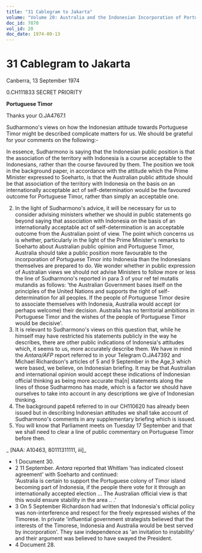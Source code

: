 ```yaml
---
title: "31 Cablegram to Jakarta"
volume: "Volume 20: Australia and the Indonesian Incorporation of Portuguese Timor, 1974-1976"
doc_id: 7870
vol_id: 20
doc_date: 1974-09-13
---
```


# 31 Cablegram to Jakarta

Canberra, 13 September 1974

0.CH111833 SECRET PRIORITY

**Portuguese Timor**

Thanks your O.JA4767.1

Sudharmono's views on how the Indonesian attitude towards Portuguese Timor might be described complicate matters for us. We should be grateful for your comments on the following:-

In essence, Sudharmono is saying that the Indonesian public position is that the association of the territory with Indonesia is a course acceptable to the Indonesians, rather than the course favoured by them. The position we took in the background paper, in accordance with the attitude which the Prime Minister expressed to Soeharto, is that the Australian public attitude should be that association of the territory with Indonesia on the basis on an internationally acceptable act of self-determination would be the favoured outcome for Portuguese Timor, rather than simply an acceptable one.

  2. In the light of Sudharmono's advice, it will be necessary for us to consider advising ministers whether we should in public statements go beyond saying that association with Indonesia on the basis of an internationally acceptable act of self-determination is an acceptable outcome from the Australian point of view. The point which concerns us is whether, particularly in the light of the Prime Minister's remarks to Soeharto about Australian public opinion and Portuguese Timor, Australia should take a public position more favourable to the incorporation of Portuguese Timor into Indonesia than the Indonesians themselves are prepared to do. We wonder whether in public expression of Australian views we should not advise Ministers to follow more or less the line of Sudharmono's reported in para 3 of your ref tel mutatis mutandis as follows: 'the Australian Government bases itself on the principles of the United Nations and supports the right of self-determination for all peoples. If the people of Portuguese Timor desire to associate themselves with Indonesia, Australia would accept (or perhaps welcome) their decision. Australia has no territorial ambitions in Portuguese Timor and the wishes of the people of Portuguese Timor would be decisive'.
  3. It is relevant to Sudharmono's views on this question that, while he himself may have restricted his statements publicly in the way he describes, there are other public indications of Indonesia's attitudes which, it seems to us, more accurately describe them. We have in mind the _Antara/AFP_ report referred to in your Telegram O.JA47392 and Michael Richardson's articles of 5 and 9 September in the Age,3 which were based, we believe, on Indonesian briefing. It may be that Australian and international opinion would accept these indications of Indonesian official thinking as being more accurate tha[n] statements along the lines of those Sudharmono has made, which is a factor we should have ourselves to take into account in any descriptions we give of Indonesian thinking.
  4. The background papet4 referred to in our CH110620 has already been issued but in describing Indonesian attitudes we shall take account of Sudharmono's comments in any supplementary briefing which is issued.
  5. You will know that Parliament meets on Tuesday 17 September and that we shall need to clear a line of public commentary on Portuguese Timor before then.



_ [NAA: A10463, 80111311111, iii]_

  * 1 Document 30. 
  * 2 11 September. _Antara_ reported that Whitlam 'has indicated closest agreement' with Soeharto and continued:  
'Australia is certain to support the Portuguese colony of Timor island becoming part of Indonesia, if the people there vote for it through an internationally accepted election ... The Australian official view is that this would ensure stability in the area .. .'
  * 3 On 5 September Richardson had written that Indonesia's official policy was non-interference and respect for the freely expressed wishes of the Timorese. In private 'influential government strategists believed that the interests of the Timorese, Indonesia and Australia would be best served by incorporation'. They saw independence as 'an invitation to instability' and their argument was believed to have swayed the President.
  * 4 Document 28.


